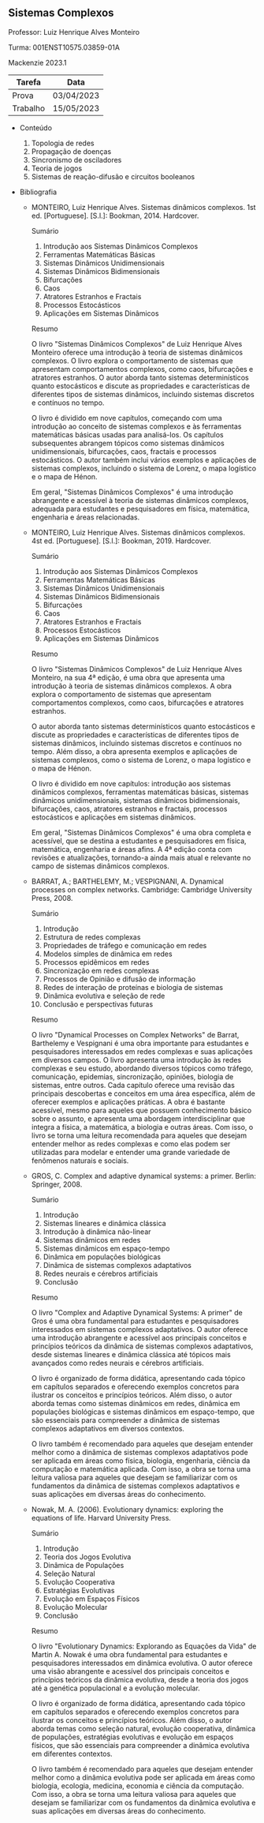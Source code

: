 ## Sistemas Complexos

Professor: Luiz Henrique Alves Monteiro

Turma: 001ENST10575.03859-01A

Mackenzie 2023.1

| Tarefa   | Data       |
| -------- | ---------- |
| Prova    | 03/04/2023 |
| Trabalho | 15/05/2023 |

- Conteúdo

  1. Topologia de redes
  2. Propagação de doenças
  3. Sincronismo de osciladores
  4. Teoria de jogos
  5. Sistemas de reação-difusão e circuitos booleanos

- Bibliografia

  - MONTEIRO, Luiz Henrique Alves. Sistemas dinâmicos complexos. 1st ed. [Portuguese]. [S.l.]: Bookman, 2014. Hardcover.

    Sumário

    1. Introdução aos Sistemas Dinâmicos Complexos
    2. Ferramentas Matemáticas Básicas
    3. Sistemas Dinâmicos Unidimensionais
    4. Sistemas Dinâmicos Bidimensionais
    5. Bifurcações
    6. Caos
    7. Atratores Estranhos e Fractais
    8. Processos Estocásticos
    9. Aplicações em Sistemas Dinâmicos

    Resumo

    O livro "Sistemas Dinâmicos Complexos" de Luiz Henrique Alves Monteiro oferece uma introdução à teoria de sistemas dinâmicos complexos. O livro explora o comportamento de sistemas que apresentam comportamentos complexos, como caos, bifurcações e atratores estranhos. O autor aborda tanto sistemas determinísticos quanto estocásticos e discute as propriedades e características de diferentes tipos de sistemas dinâmicos, incluindo sistemas discretos e contínuos no tempo.

    O livro é dividido em nove capítulos, começando com uma introdução ao conceito de sistemas complexos e às ferramentas matemáticas básicas usadas para analisá-los. Os capítulos subsequentes abrangem tópicos como sistemas dinâmicos unidimensionais, bifurcações, caos, fractais e processos estocásticos. O autor também inclui vários exemplos e aplicações de sistemas complexos, incluindo o sistema de Lorenz, o mapa logístico e o mapa de Hénon.

    Em geral, "Sistemas Dinâmicos Complexos" é uma introdução abrangente e acessível à teoria de sistemas dinâmicos complexos, adequada para estudantes e pesquisadores em física, matemática, engenharia e áreas relacionadas.

  - MONTEIRO, Luiz Henrique Alves. Sistemas dinâmicos complexos. 4st ed. [Portuguese]. [S.l.]: Bookman, 2019. Hardcover.

    Sumário

    1. Introdução aos Sistemas Dinâmicos Complexos
    2. Ferramentas Matemáticas Básicas
    3. Sistemas Dinâmicos Unidimensionais
    4. Sistemas Dinâmicos Bidimensionais
    5. Bifurcações
    6. Caos
    7. Atratores Estranhos e Fractais
    8. Processos Estocásticos
    9. Aplicações em Sistemas Dinâmicos

    Resumo

    O livro "Sistemas Dinâmicos Complexos" de Luiz Henrique Alves Monteiro, na sua 4ª edição, é uma obra que apresenta uma introdução à teoria de sistemas dinâmicos complexos. A obra explora o comportamento de sistemas que apresentam comportamentos complexos, como caos, bifurcações e atratores estranhos.

    O autor aborda tanto sistemas determinísticos quanto estocásticos e discute as propriedades e características de diferentes tipos de sistemas dinâmicos, incluindo sistemas discretos e contínuos no tempo. Além disso, a obra apresenta exemplos e aplicações de sistemas complexos, como o sistema de Lorenz, o mapa logístico e o mapa de Hénon.

    O livro é dividido em nove capítulos: introdução aos sistemas dinâmicos complexos, ferramentas matemáticas básicas, sistemas dinâmicos unidimensionais, sistemas dinâmicos bidimensionais, bifurcações, caos, atratores estranhos e fractais, processos estocásticos e aplicações em sistemas dinâmicos.

    Em geral, "Sistemas Dinâmicos Complexos" é uma obra completa e acessível, que se destina a estudantes e pesquisadores em física, matemática, engenharia e áreas afins. A 4ª edição conta com revisões e atualizações, tornando-a ainda mais atual e relevante no campo de sistemas dinâmicos complexos.

  - BARRAT, A.; BARTHELEMY, M.; VESPIGNANI, A. Dynamical processes on complex networks. Cambridge: Cambridge University Press, 2008.

    Sumário

    1. Introdução
    2. Estrutura de redes complexas
    3. Propriedades de tráfego e comunicação em redes
    4. Modelos simples de dinâmica em redes
    5. Processos epidêmicos em redes
    6. Sincronização em redes complexas
    7. Processos de Opinião e difusão de informação
    8. Redes de interação de proteínas e biologia de sistemas
    9. Dinâmica evolutiva e seleção de rede
    10. Conclusão e perspectivas futuras

    Resumo

    O livro "Dynamical Processes on Complex Networks" de Barrat, Barthelemy e Vespignani é uma obra importante para estudantes e pesquisadores interessados em redes complexas e suas aplicações em diversos campos. O livro apresenta uma introdução às redes complexas e seu estudo, abordando diversos tópicos como tráfego, comunicação, epidemias, sincronização, opiniões, biologia de sistemas, entre outros. Cada capítulo oferece uma revisão das principais descobertas e conceitos em uma área específica, além de oferecer exemplos e aplicações práticas. A obra é bastante acessível, mesmo para aqueles que possuem conhecimento básico sobre o assunto, e apresenta uma abordagem interdisciplinar que integra a física, a matemática, a biologia e outras áreas. Com isso, o livro se torna uma leitura recomendada para aqueles que desejam entender melhor as redes complexas e como elas podem ser utilizadas para modelar e entender uma grande variedade de fenômenos naturais e sociais.

  - GROS, C. Complex and adaptive dynamical systems: a primer. Berlin: Springer, 2008.

    Sumário

    1. Introdução
    2. Sistemas lineares e dinâmica clássica
    3. Introdução à dinâmica não-linear
    4. Sistemas dinâmicos em redes
    5. Sistemas dinâmicos em espaço-tempo
    6. Dinâmica em populações biológicas
    7. Dinâmica de sistemas complexos adaptativos
    8. Redes neurais e cérebros artificiais
    9. Conclusão

    Resumo

    O livro "Complex and Adaptive Dynamical Systems: A primer" de Gros é uma obra fundamental para estudantes e pesquisadores interessados em sistemas complexos adaptativos. O autor oferece uma introdução abrangente e acessível aos principais conceitos e princípios teóricos da dinâmica de sistemas complexos adaptativos, desde sistemas lineares e dinâmica clássica até tópicos mais avançados como redes neurais e cérebros artificiais.

    O livro é organizado de forma didática, apresentando cada tópico em capítulos separados e oferecendo exemplos concretos para ilustrar os conceitos e princípios teóricos. Além disso, o autor aborda temas como sistemas dinâmicos em redes, dinâmica em populações biológicas e sistemas dinâmicos em espaço-tempo, que são essenciais para compreender a dinâmica de sistemas complexos adaptativos em diversos contextos.

    O livro também é recomendado para aqueles que desejam entender melhor como a dinâmica de sistemas complexos adaptativos pode ser aplicada em áreas como física, biologia, engenharia, ciência da computação e matemática aplicada. Com isso, a obra se torna uma leitura valiosa para aqueles que desejam se familiarizar com os fundamentos da dinâmica de sistemas complexos adaptativos e suas aplicações em diversas áreas do conhecimento.

  - Nowak, M. A. (2006). Evolutionary dynamics: exploring the equations of life. Harvard University Press.

    Sumário

    1. Introdução
    2. Teoria dos Jogos Evolutiva
    3. Dinâmica de Populações
    4. Seleção Natural
    5. Evolução Cooperativa
    6. Estratégias Evolutivas
    7. Evolução em Espaços Físicos
    8. Evolução Molecular
    9. Conclusão

    Resumo

    O livro "Evolutionary Dynamics: Explorando as Equações da Vida" de Martin A. Nowak é uma obra fundamental para estudantes e pesquisadores interessados em dinâmica evolutiva. O autor oferece uma visão abrangente e acessível dos principais conceitos e princípios teóricos da dinâmica evolutiva, desde a teoria dos jogos até a genética populacional e a evolução molecular.

    O livro é organizado de forma didática, apresentando cada tópico em capítulos separados e oferecendo exemplos concretos para ilustrar os conceitos e princípios teóricos. Além disso, o autor aborda temas como seleção natural, evolução cooperativa, dinâmica de populações, estratégias evolutivas e evolução em espaços físicos, que são essenciais para compreender a dinâmica evolutiva em diferentes contextos.

    O livro também é recomendado para aqueles que desejam entender melhor como a dinâmica evolutiva pode ser aplicada em áreas como biologia, ecologia, medicina, economia e ciência da computação. Com isso, a obra se torna uma leitura valiosa para aqueles que desejam se familiarizar com os fundamentos da dinâmica evolutiva e suas aplicações em diversas áreas do conhecimento.
